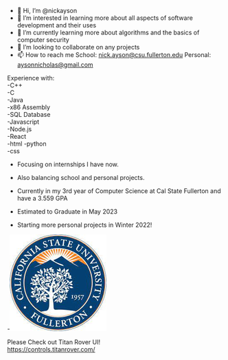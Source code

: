 - 👋 Hi, I’m @nickayson
- 👀 I’m interested in learning more about all aspects of software development and their uses   
- 🌱 I’m currently learning more about algorithms and the basics of computer security  
- 💞️ I’m looking to collaborate on any projects
- 📫 How to reach me School: nick.ayson@csu.fullerton.edu Personal: aysonnicholas@gmail.com

Experience with:  
-C++  
-C  
-Java   
-x86 Assembly   
-SQL Database  
-Javascript  
-Node.js  
-React  
-html 
-python  
-css 

- Focusing on internships I have now.  
- Also balancing school and personal projects.  

- Currently in my 3rd year of Computer Science at Cal State Fullerton and have a 3.559 GPA
- Estimated to Graduate in May 2023

- Starting more personal projects in Winter 2022!

-![grab-landing-page](https://github.com/nickayson/nickayson/blob/main/download.jpg)

Please Check out Titan Rover UI!  
https://controls.titanrover.com/

<!---
nickayson/nickayson is a ✨ special ✨ repository because its `README.md` (this file) appears on your GitHub profile.
You can click the Preview link to take a look at your changes.
--->
